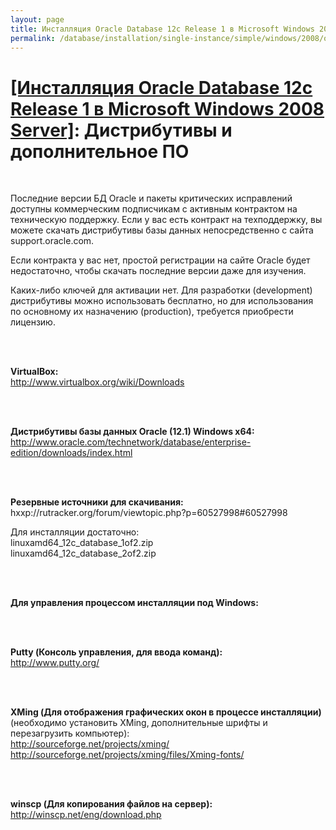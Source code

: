 ```yaml
---
layout: page
title: Инсталляция Oracle Database 12c Release 1 в Microsoft Windows 2008 Server
permalink: /database/installation/single-instance/simple/windows/2008/oracle/12.1/distrib/
---
```


# <a href="/database/installation/single-instance/simple/windows/2008/oracle/12.1/">[Инсталляция Oracle Database 12c Release 1 в Microsoft Windows 2008 Server]</a>: Дистрибутивы и дополнительное ПО

<br/>

Последние версии БД Oracle и пакеты критических исправлений доступны коммерческим подписчикам  с активным контрактом на техническую поддержку. Если у вас есть контракт на техподдержку, вы можете скачать дистрибутивы базы данных непосредственно с сайта support.oracle.com.

Если контракта у вас нет, простой регистрации на сайте Oracle будет недостаточно, чтобы скачать последние версии даже для изучения.

Каких-либо ключей для активации нет. Для разработки (development) дистрибутивы можно использовать бесплатно, но для использования по основному их назначению (production), требуется приобрести лицензию.

<br/><br/>

<strong>VirtualBox:</strong><br/>
http://www.virtualbox.org/wiki/Downloads


<br/><br/>

<strong>Дистрибутивы базы данных Oracle (12.1) Windows x64:</strong><br/>
http://www.oracle.com/technetwork/database/enterprise-edition/downloads/index.html

<br/><br/>

<strong>Резервные источники для скачивания:</strong><br/>
hxxp://rutracker.org/forum/viewtopic.php?p=60527998#60527998
<br/>

Для инсталляции достаточно:<br/>
linuxamd64_12c_database_1of2.zip<br/>
linuxamd64_12c_database_2of2.zip


<br/><br/>

<strong>Для управления процессом инсталляции под Windows:</strong>

<br/><br/>

<strong>Putty (Консоль управления, для ввода команд):</strong><br/>
http://www.putty.org/

<br/><br/>

<strong>XMing (Для отображения графических окон в процессе инсталляции)</strong> (необходимо установить XMing, дополнительные шрифты и перезагрузить компьютер):<br/>
http://sourceforge.net/projects/xming/<br/>
http://sourceforge.net/projects/xming/files/Xming-fonts/

<br/><br/>

<strong>winscp (Для копирования файлов на сервер):</strong><br/>
http://winscp.net/eng/download.php
